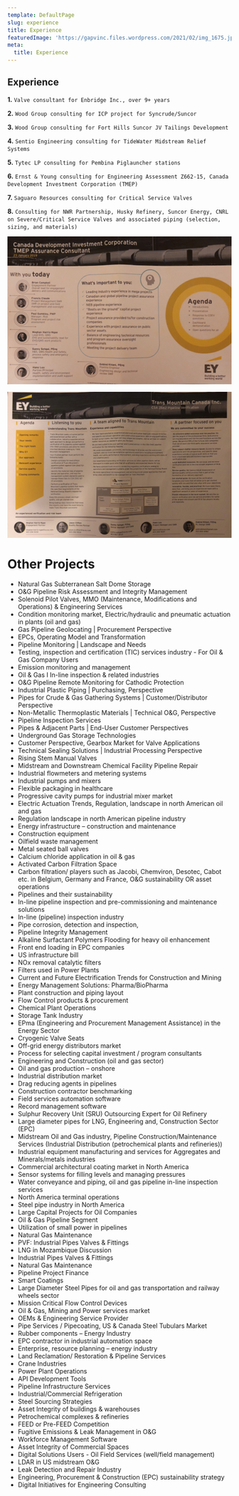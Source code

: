 ```yaml
---
template: DefaultPage
slug: experience
title: Experience
featuredImage: 'https://gapvinc.files.wordpress.com/2021/02/img_1675.jpg'
meta:
  title: Experience
---
```


## Experience

**1.** `Valve consultant for Enbridge Inc., over 9+ years`

**2.** `Wood Group consulting for ICP project for Syncrude/Suncor`

**3.** `Wood Group consulting for Fort Hills Suncor JV Tailings Development`

**4.** `Sentio Engineering consulting for TideWater Midstream Relief Systems`

**5.** `Tytec LP consulting for Pembina Piglauncher stations`

**6.** `Ernst & Young consulting for Engineering Assessment Z662-15, Canada Development Investment Corporation (TMEP)`

**7.** `Saguaro Resources consulting for Critical Service Valves`

**8.** `Consulting for NWR Partnership, Husky Refinery, Suncor Energy, CNRL on Severe/Critical Service Valves and associated piping (selection, sizing, and materials)`

![](../images/EY.png) 



![](../images/EY1.PNG)

# Other Projects

- Natural Gas Subterranean Salt Dome Storage 
- O&G Pipeline Risk Assessment and Integrity Management 
- Solenoid Pilot Valves, MMO (Maintenance, Modifications and Operations) & Engineering Services
- Condition monitoring market, Electric/hydraulic and pneumatic actuation in plants (oil and gas)
- Gas Pipeline Geolocating | Procurement Perspective
- EPCs, Operating Model and Transformation
- Pipeline Monitoring | Landscape and Needs
- Testing, inspection and certification (TIC) services industry - For Oil & Gas Company Users
- Emission monitoring and management
- Oil & Gas I In-line inspection & related industries
- O&G Pipeline Remote Monitoring for Cathodic Protection
- Industrial Plastic Piping | Purchasing, Perspective
- Pipes for Crude & Gas Gathering Systems | Customer/Distributor Perspective
- Non-Metallic Thermoplastic Materials | Technical O&G, Perspective
- Pipeline Inspection Services
- Pipes & Adjacent Parts | End-User Customer Perspectives
- Underground Gas Storage Technologies 
- Customer Perspective, Gearbox Market for Valve Applications
- Technical Sealing Solutions | Industrial Processing Perspective
- Rising Stem Manual Valves
- Midstream and Downstream Chemical Facility Pipeline Repair
- Industrial flowmeters and metering systems
- Industrial pumps and mixers
- Flexible packaging in healthcare
- Progressive cavity pumps for industrial mixer market
- Electric Actuation Trends, Regulation, landscape in north American oil and gas
- Regulation landscape in north American pipeline industry
- Energy infrastructure – construction and maintenance
- Construction equipment
- Oilfield waste management
- Metal seated ball valves
- Calcium chloride application in oil & gas
- Activated Carbon Filtration Space
- Carbon filtration/ players such as Jacobi, Chemviron, Desotec, Cabot etc. in Belgium, Germany and France, O&G sustainability OR asset operations
- Pipelines and their sustainability
- In-line pipeline inspection and pre-commissioning and maintenance solutions
- In-line (pipeline) inspection industry
- Pipe corrosion, detection and inspection,
- Pipeline Integrity Management
- Alkaline Surfactant Polymers Flooding for heavy oil enhancement
- Front end loading in EPC companies
- US infrastructure bill
- NOx removal catalytic filters
- Filters used in Power Plants
- Current and Future Electrification Trends for Construction and Mining
- Energy Management Solutions: Pharma/BioPharma
- Plant construction and piping layout
- Flow Control products & procurement
- Chemical Plant Operations
- Storage Tank Industry
- EPma (Engineering and Procurement Management Assistance) in the Energy Sector
- Cryogenic Valve Seats
- Off-grid energy distributors market
- Process for selecting capital investment / program consultants
- Engineering and Construction (oil and gas sector)
- Oil and gas production – onshore
- Industrial distribution market
- Drag reducing agents in pipelines
- Construction contractor benchmarking
- Field services automation software
- Record management software
- Sulphur Recovery Unit (SRU) Outsourcing Expert for Oil Refinery
- Large diameter pipes for LNG, Engineering and, Construction Sector (EPC)
- Midstream Oil and Gas industry, Pipeline Construction/Maintenance Services (Industrial Distribution (petrochemical plants and refineries))
- Industrial equipment manufacturing and services for Aggregates and Minerals/metals industries
- Commercial architectural coating market in North America
- Sensor systems for filling levels and managing pressures
- Water conveyance and piping, oil and gas pipeline in-line inspection services
- North America terminal operations
- Steel pipe industry in North America
- Large Capital Projects for Oil Companies
- Oil & Gas Pipeline Segment
- Utilization of small power in pipelines
- Natural Gas Maintenance
- PVF: Industrial Pipes Valves & Fittings
- LNG in Mozambique Discussion
- Industrial Pipes Valves & Fittings
- Natural Gas Maintenance
- Pipeline Project Finance
- Smart Coatings
- Large Diameter Steel Pipes for oil and gas transportation and railway wheels sector
- Mission Critical Flow Control Devices
- Oil & Gas, Mining and Power services market
- OEMs & Engineering Service Provider
- Pipe Services / Pipecoating, US & Canada Steel Tubulars Market
- Rubber components – Energy Industry
- EPC contractor in industrial automation space
- Enterprise, resource planning – energy industry
- Land Reclamation/ Restoration & Pipeline Services
- Crane Industries
- Power Plant Operations
- API Development Tools
- Pipeline Infrastructure Services
- Industrial/Commercial Refrigeration
- Steel Sourcing Strategies 
- Asset Integrity of buildings & warehouses
- Petrochemical complexes & refineries 
- FEED or Pre-FEED Competition
- Fugitive Emissions & Leak Management in O&G
- Workforce Management Software
- Asset Integrity of Commercial Spaces
- Digital Solutions Users - Oil Field Services (well/field management)
- LDAR in US midstream O&G
- Leak Detection and Repair Industry
- Engineering, Procurement & Construction (EPC) sustainability strategy
- Digital Initiatives for Engineering Consulting

